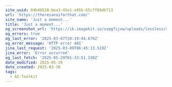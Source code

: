 ```yaml
---
site_uuid: 04b48528-bea3-45e1-a95b-65cff89db713
url: 'https://theresanaiforthat.com/'
site_name: 'Just a moment...'
title: 'Just a moment...'
og_screenshot_url: 'https://ik.imagekit.io/xvpgfijuw/uploads/lossless/screenshots/20250529_There_s_an_AI_for_That_og_screenshot.jpeg'
og_errors: true
og_last_error: '2025-03-07T10:19:44.676Z'
og_error_message: 'HTTP error 401'
jina_last_request: '2025-03-09T06:45:13.519Z'
jina_error: 'Error occurred'
og_last_fetch: '2025-05-29T01:33:51.330Z'
date_modified: 2025-05-29
date_created: 2025-03-30
tags:
  - AI-Toolkit
---
```


